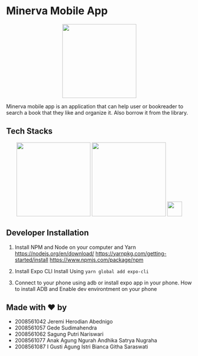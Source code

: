 # Minerva Mobile App

<p align="center">
	<img src="https://i.ibb.co/F8Gz5CH/Instagram-post-26.png" width="200px">
</p>

Minerva mobile app is an application that can help user or bookreader to search a book that they like and organize it. Also borrow it from the library.

## Tech Stacks

<p align="center">  
<img width="200" src="https://img.shields.io/badge/react_native-%2320232a.svg?style=for-the-badge&logo=react&logoColor=%2361DAFB"> 
<img width="200" src="https://img.shields.io/badge/tailwindcss-%2338B2AC.svg?style=for-the-badge&logo=tailwind-css&logoColor=white"> 
<img  height="40" src="https://img.shields.io/badge/expo-1C1E24?style=for-the-badge&logo=expo&logoColor=#D04A37"> 
</p>

## Developer Installation

1. Install NPM and Node on your computer and Yarn
https://nodejs.org/en/download/
https://yarnpkg.com/getting-started/install
https://www.npmjs.com/package/npm

2. Install Expo CLI
Install Using `yarn global add expo-cli`

3. Connect to your phone using adb or install expo app in your phone.
	How to install ADB and Enable dev environtment on your phone

## Made with :heart: by
- 2008561042 Jeremi Herodian Abednigo 
- 2008561057 Gede Sudimahendra 
- 2008561062 Sagung Putri Nariswari 
- 2008561077 Anak Agung Ngurah Andhika Satrya Nugraha 
- 2008561087 I Gusti Agung Istri Bianca Githa Saraswati
